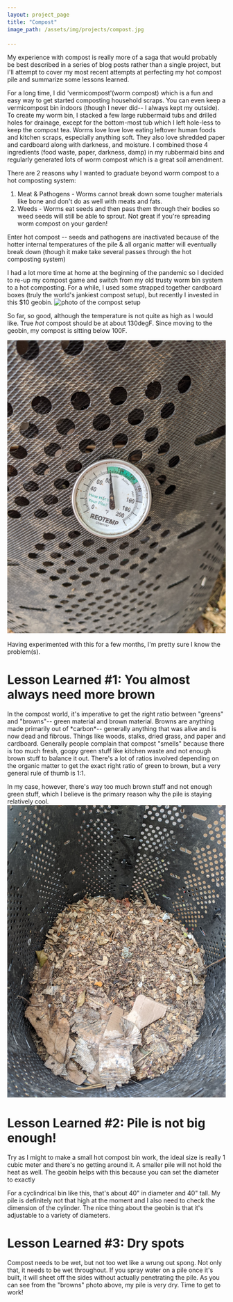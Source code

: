 ```yaml
---
layout: project_page
title: "Compost"
image_path: /assets/img/projects/compost.jpg

---
```

My experience with compost is really more of a saga that would probably be best described in a series of blog posts rather than a single project, but I'll attempt to cover my most recent attempts at perfecting my hot compost pile and summarize some lessons learned. 

For a long time, I did 'vermicompost'(worm compost) which is a fun and easy way to get started composting household scraps. You can even keep a vermicompost bin indoors (though I never did-- I always kept my outside). To create my worm bin, I stacked a few large rubbermaid tubs and drilled holes for drainage, except for the bottom-most tub which I left hole-less to keep the compost tea. Worms love love love eating leftover human foods and kitchen scraps, especially anything soft. They also love shredded paper and cardboard along with darkness, and moisture. I combined those 4 ingredients (food waste, paper, darkness, damp) in my rubbermaid bins and regularly generated lots of worm compost which is a great soil amendment. 

There are 2 reasons why I wanted to graduate beyond worm compost to a hot composting system:
1. Meat & Pathogens - Worms cannot break down some tougher materials like bone and don't do as well with meats and fats. 
2. Weeds - Worms eat seeds and then pass them through their bodies so weed seeds will still be able to sprout. Not great if you're spreading worm compost on your garden!

Enter hot compost -- seeds and pathogens are inactivated because of the hotter internal temperatures of the pile & all organic matter will eventually break down (though it make take several passes through the hot composting system)

I had a lot more time at home at the beginning of the pandemic so I decided to re-up my compost game and switch from my old trusty worm bin system to a hot composting. For a while, I used some strapped together cardboard boxes (truly the world's jankiest compost setup), but recently I invested in this $10 geobin.
![photo of the compost setup]({{page.image_path}})

So far, so good, although the temperature is not quite as high as I would like. True *hot* compost should be at about 130degF. Since moving to the geobin, my compost is sitting below 100F. 

![photo of the compost setup](/assets/img/projects/compost_temp.jpg)

Having experimented with this for a few months, I'm pretty sure I know the problem(s).

<h1> Lesson Learned #1: You almost always need more brown </h1>
In the compost world, it's imperative to get the right ratio between "greens" and "browns"-- green material and brown material. Browns are anything made primarily out of *carbon*-- generally anything that was alive and is now dead and fibrous. Things like woods, stalks, dried grass, and paper and cardboard. Generally people complain that compost "smells" because there is too much fresh, goopy green stuff like kitchen waste and not enough brown stuff to balance it out. There's a lot of ratios involved depending on the organic matter to get the exact right ratio of green to brown, but a very general rule of thumb is 1:1. 

In my case, however, there's way too much brown stuff and not enough green stuff, which I believe is the primary reason why the pile is staying relatively cool. 
![photo of the compost setup](/assets/img/projects/compost_brown.jpg)

<h1> Lesson Learned #2: Pile is not big enough!</h1>
Try as I might to make a small hot compost bin work, the ideal size is really 1 cubic meter and there's no getting around it. A smaller pile will not hold the heat as well. The geobin helps with this because you can set the diameter to exactly 

For a cyclindrical bin like this, that's about 40" in diameter and 40" tall. My pile is definitely not that high at the moment and I also need to check the dimension of the cylinder. The nice thing about the geobin is that it's adjustable to a variety of diameters. 

<h1> Lesson Learned #3: Dry spots </h1>
Compost needs to be wet, but not too wet like a wrung out spong. Not only that, it needs to be wet throughout. If you spray water on a pile once it's built, it will sheet off the sides without actually penetrating the pile. As you can see from the "browns" photo above, my pile is very dry. Time to get to work!

